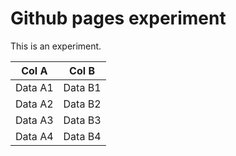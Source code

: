 
# Github pages experiment

This is an experiment.

| Col A | Col B |
| --     | -- |
| Data A1 | Data B1 |
| Data A2 | Data B2 |
| Data A3 | Data B3 |
| Data A4 | Data B4 |
